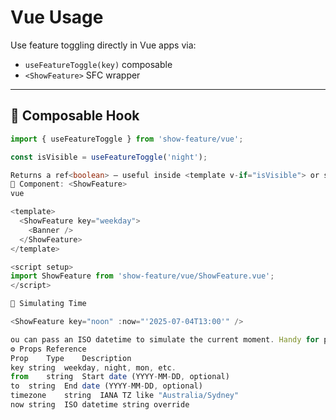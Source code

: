 # Vue Usage

Use feature toggling directly in Vue apps via:

- `useFeatureToggle(key)` composable
- `<ShowFeature>` SFC wrapper

---

## 🧩 Composable Hook

```ts
import { useFeatureToggle } from 'show-feature/vue';

const isVisible = useFeatureToggle('night');

Returns a ref<boolean> — useful inside <template v-if="isVisible"> or setup logic.
🔧 Component: <ShowFeature>
vue

<template>
  <ShowFeature key="weekday">
    <Banner />
  </ShowFeature>
</template>

<script setup>
import ShowFeature from 'show-feature/vue/ShowFeature.vue';
</script>

🧪 Simulating Time

<ShowFeature key="noon" :now="'2025-07-04T13:00'" />

ou can pass an ISO datetime to simulate the current moment. Handy for previews and demos.
⚙️ Props Reference
Prop	Type	Description
key	string	weekday, night, mon, etc.
from	string	Start date (YYYY-MM-DD, optional)
to	string	End date (YYYY-MM-DD, optional)
timezone	string	IANA TZ like "Australia/Sydney"
now	string	ISO datetime string override

